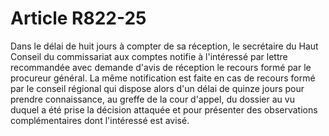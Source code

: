 # Article R822-25

Dans le délai de huit jours à compter de sa réception, le secrétaire du Haut Conseil du commissariat aux comptes notifie à l'intéressé par lettre recommandée avec demande d'avis de réception le recours formé par le procureur général.   La même notification est faite en cas de recours formé par le conseil régional qui dispose alors d'un délai de quinze jours pour prendre connaissance, au greffe de la cour d'appel, du dossier au vu duquel a été prise la décision attaquée et pour présenter des observations complémentaires dont l'intéressé est avisé.